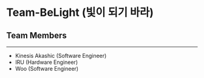 # Team-BeLight (빛이 되기 바라)

## Team Members
---
- Kinesis Akashic (Software Engineer)
- IRU (Hardware Engineer)
- Woo (Software Engineer)
